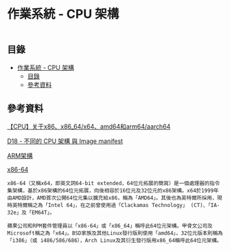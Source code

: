 # 作業系統 - CPU 架構

```
```

## 目錄

- [作業系統 - CPU 架構](#作業系統---cpu-架構)
	- [目錄](#目錄)
	- [參考資料](#參考資料)

## 參考資料

[【CPU】关于x86、x86_64/x64、amd64和arm64/aarch64](https://www.jianshu.com/p/2753c45af9bf)

[D18 - 不同的 CPU 架構 與 Image manifest](https://ithelp.ithome.com.tw/articles/10303637)

[ARM架構](https://zh.wikipedia.org/zh-tw/ARM%E6%9E%B6%E6%A7%8B)

[x86-64](https://zh.wikipedia.org/zh-tw/X86-64)

```
x86-64（又稱x64，即英文詞64-bit extended，64位元拓展的簡寫）是一個處理器的指令集架構，基於x86架構的64位元拓展，向後相容於16位元及32位元的x86架構。x64於1999年由AMD設計，AMD首次公開64位元集以擴充給x86，稱為「AMD64」。其後也為英特爾所採用，現時英特爾稱之為「Intel 64」，在之前曾使用過「Clackamas Technology」 (CT)、「IA-32e」及「EM64T」。

蘋果公司和RPM套件管理員以「x86-64」或「x86_64」稱呼此64位元架構。甲骨文公司及Microsoft稱之為「x64」。BSD家族及其他Linux發行版則使用「amd64」，32位元版本則稱為「i386」（或 i486/586/686），Arch Linux及其衍生發行版用x86_64稱呼此64位元架構。
```